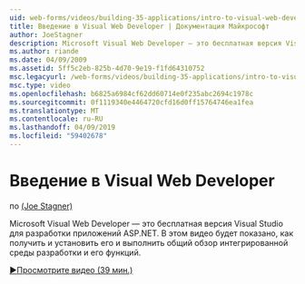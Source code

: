 ```yaml
---
uid: web-forms/videos/building-35-applications/intro-to-visual-web-developer
title: Введение в Visual Web Developer | Документация Майкрософт
author: JoeStagner
description: Microsoft Visual Web Developer — это бесплатная версия Visual Studio для разработки приложений ASP.NET. В этом видео будет показано, как получить и установить его и t...
ms.author: riande
ms.date: 04/09/2009
ms.assetid: 5ff5c2eb-825b-4d70-9e19-f1fd64310752
msc.legacyurl: /web-forms/videos/building-35-applications/intro-to-visual-web-developer
msc.type: video
ms.openlocfilehash: b6825a6984cf62dd60714e0f235abc2694c1978c
ms.sourcegitcommit: 0f1119340e4464720cfd16d0ff15764746ea1fea
ms.translationtype: MT
ms.contentlocale: ru-RU
ms.lasthandoff: 04/09/2019
ms.locfileid: "59402678"
---
```

# <a name="intro-to-visual-web-developer"></a>Введение в Visual Web Developer

по [(Joe Stagner)](https://github.com/JoeStagner)

Microsoft Visual Web Developer — это бесплатная версия Visual Studio для разработки приложений ASP.NET. В этом видео будет показано, как получить и установить его и выполнить общий обзор интегрированной среды разработки и его функций.

[&#9654;Просмотрите видео (39 мин.)](https://channel9.msdn.com/Blogs/ASP-NET-Site-Videos/intro-to-visual-web-developer)
